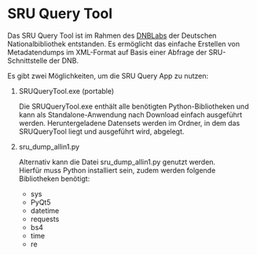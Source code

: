 # SRU Query Tool

Das SRU Query Tool ist im Rahmen des [DNBLabs](https://www.dnb.de/dnblab) der Deutschen Nationalbibliothek entstanden. Es ermöglicht das einfache Erstellen von Metadatendumps im XML-Format auf Basis einer Abfrage der SRU-Schnittstelle der DNB.

Es gibt zwei Möglichkeiten, um die SRU Query App zu nutzen: 

1) SRUQueryTool.exe (portable)  

   Die SRUQueryTool.exe enthält alle benötigten Python-Bibliotheken und kann als Standalone-Anwendung nach Download einfach ausgeführt werden. Heruntergeladene Datensets werden im Ordner, in dem das SRUQueryTool liegt und ausgeführt wird, abgelegt.
   
3) sru_dump_allin1.py  

   Alternativ kann die Datei sru_dump_allin1.py genutzt werden.  
   Hierfür muss Python installiert sein, zudem werden folgende Bibliotheken benötigt:
   - sys
   - PyQt5
   - datetime
   - requests
   - bs4 
   - time 
   - re
